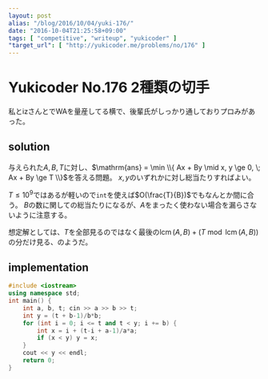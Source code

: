 ```yaml
---
layout: post
alias: "/blog/2016/10/04/yuki-176/"
date: "2016-10-04T21:25:58+09:00"
tags: [ "competitive", "writeup", "yukicoder" ]
"target_url": [ "http://yukicoder.me/problems/no/176" ]
---
```


# Yukicoder No.176 2種類の切手

私とizさんとでWAを量産してる横で、後輩氏がしっかり通しておりプロみがあった。

## solution

与えられた$A, B, T$に対し、$\mathrm{ans} = \min \\{ Ax + By \mid x, y \ge 0, \; Ax + By \ge T \\}$を答える問題。
$x, y$のいずれかに対し総当たりすればよい。

$T \le 10^9$ではあるが軽いので`int`を使えば$O(\frac{T}{B})$でもなんとか間に合う。
$B$の数に関しての総当たりになるが、$A$をまったく使わない場合を漏らさないように注意する。

想定解としては、$T$を全部見るのではなく最後の$\operatorname{lcm}(A,B) + (T \bmod \operatorname{lcm}(A,B))$の分だけ見る、のようだ。

## implementation

``` c++
#include <iostream>
using namespace std;
int main() {
    int a, b, t; cin >> a >> b >> t;
    int y = (t + b-1)/b*b;
    for (int i = 0; i <= t and t < y; i += b) {
        int x = i + (t-i + a-1)/a*a;
        if (x < y) y = x;
    }
    cout << y << endl;
    return 0;
}
```
